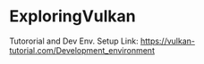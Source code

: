 # ExploringVulkan

Tutororial and Dev Env. Setup Link: https://vulkan-tutorial.com/Development_environment 

